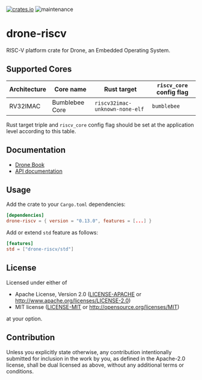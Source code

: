 [![crates.io](https://img.shields.io/crates/v/drone-riscv.svg)](https://crates.io/crates/drone-riscv)
![maintenance](https://img.shields.io/badge/maintenance-actively--developed-brightgreen.svg)

# drone-riscv

RISC-V platform crate for Drone, an Embedded Operating System.

## Supported Cores

| Architecture | Core name      | Rust target                    | `riscv_core` config flag |
|--------------|----------------|--------------------------------|--------------------------|
| RV32IMAC     | Bumblebee Core | `riscv32imac-unknown-none-elf` | `bumblebee`              |

Rust target triple and `riscv_core` config flag should be set at the
application level according to this table.

## Documentation

- [Drone Book](https://book.drone-os.com/)
- [API documentation](https://api.drone-os.com/drone-riscv/0.13/)

## Usage

Add the crate to your `Cargo.toml` dependencies:

```toml
[dependencies]
drone-riscv = { version = "0.13.0", features = [...] }
```

Add or extend `std` feature as follows:

```toml
[features]
std = ["drone-riscv/std"]
```

## License

Licensed under either of

 * Apache License, Version 2.0
   ([LICENSE-APACHE](LICENSE-APACHE) or http://www.apache.org/licenses/LICENSE-2.0)
 * MIT license
   ([LICENSE-MIT](LICENSE-MIT) or http://opensource.org/licenses/MIT)

at your option.

## Contribution

Unless you explicitly state otherwise, any contribution intentionally submitted
for inclusion in the work by you, as defined in the Apache-2.0 license, shall be
dual licensed as above, without any additional terms or conditions.
